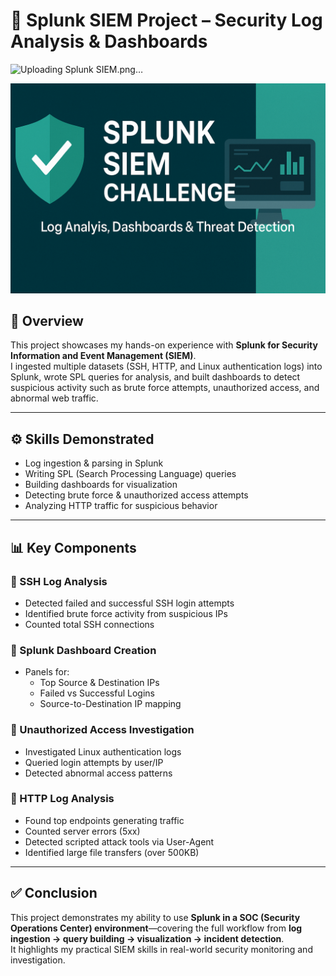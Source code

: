 # 🔐 Splunk SIEM Project – Security Log Analysis & Dashboards
![Uploading Splunk SIEM.png…]()


![alt text](<Dashboard captures/Splunk SIEM.png>)

## 📌 Overview
This project showcases my hands-on experience with **Splunk for Security Information and Event Management (SIEM)**.  
I ingested multiple datasets (SSH, HTTP, and Linux authentication logs) into Splunk, wrote SPL queries for analysis, and built dashboards to detect suspicious activity such as brute force attempts, unauthorized access, and abnormal web traffic.

---

## ⚙️ Skills Demonstrated
- Log ingestion & parsing in Splunk  
- Writing SPL (Search Processing Language) queries  
- Building dashboards for visualization  
- Detecting brute force & unauthorized access attempts  
- Analyzing HTTP traffic for suspicious behavior  

---

## 📊 Key Components

### 🔹 SSH Log Analysis
- Detected failed and successful SSH login attempts  
- Identified brute force activity from suspicious IPs  
- Counted total SSH connections  

### 🔹 Splunk Dashboard Creation
- Panels for:
  - Top Source & Destination IPs  
  - Failed vs Successful Logins  
  - Source-to-Destination IP mapping  

### 🔹 Unauthorized Access Investigation
- Investigated Linux authentication logs  
- Queried login attempts by user/IP  
- Detected abnormal access patterns  

### 🔹 HTTP Log Analysis
- Found top endpoints generating traffic  
- Counted server errors (5xx)  
- Detected scripted attack tools via User-Agent  
- Identified large file transfers (over 500KB)  

---

## ✅ Conclusion
This project demonstrates my ability to use **Splunk in a SOC (Security Operations Center) environment**—covering the full workflow from **log ingestion → query building → visualization → incident detection**.  
It highlights my practical SIEM skills in real-world security monitoring and investigation.  

